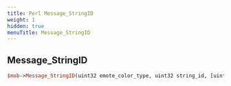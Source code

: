 ```yaml
---
title: Perl Message_StringID
weight: 1
hidden: true
menuTitle: Message_StringID
---
```

## Message_StringID
```perl
$mob->Message_StringID(uint32 emote_color_type, uint32 string_id, [uint32 distance = 0])
```